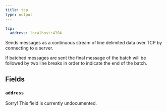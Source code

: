 ```yaml
---
title: tcp
type: output
---
```


```yaml
tcp:
  address: localhost:4194
```

Sends messages as a continuous stream of line delimited data over TCP by
connecting to a server.

If batched messages are sent the final message of the batch will be followed by
two line breaks in order to indicate the end of the batch.

## Fields

### `address`

Sorry! This field is currently undocumented.


